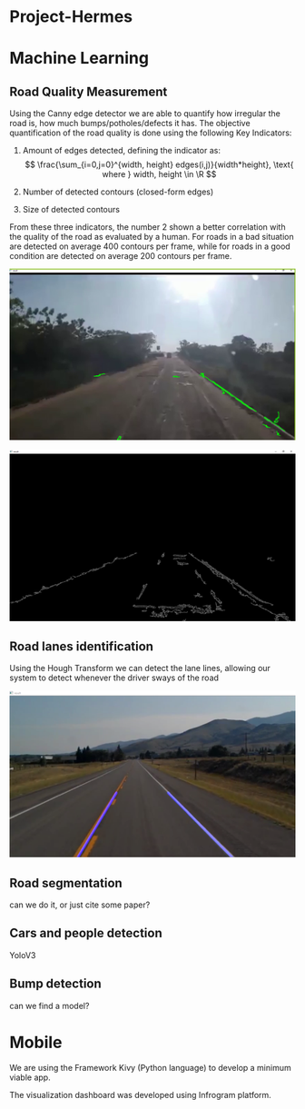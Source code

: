 # Project-Hermes

# Machine Learning

## Road Quality Measurement

Using the Canny edge detector we are able to quantify how irregular the road is, how much bumps/potholes/defects it has. The objective quantification of the road quality is done using the following Key Indicators:

1) Amount of edges detected, defining the indicator as:
$$
\frac{\sum_{i=0,j=0}^{width, height} edges(i,j)}{width*height}, \text{  where } width, height \in \R
$$

2) Number of detected contours (closed-form edges)
3) Size of detected contours

From these three indicators, the number 2 shown a better correlation with the quality of the road as evaluated by a human. For roads in a bad situation are detected on average 400 contours per frame, while for roads in a good condition are detected on average 200 contours per frame.

![img](images/canny1.png)

![img](images/canny2.png)

## Road lanes identification
Using the Hough Transform we can detect the lane lines, allowing our system to detect whenever the driver sways of the road

![img](images/hough1.png)

## Road segmentation

can we do it, or just cite some paper?

## Cars and people detection

YoloV3

## Bump detection

can we find a model?

# Mobile
We are using the Framework Kivy (Python language) to develop a minimum viable app.

The visualization dashboard was developed using Infrogram platform.
